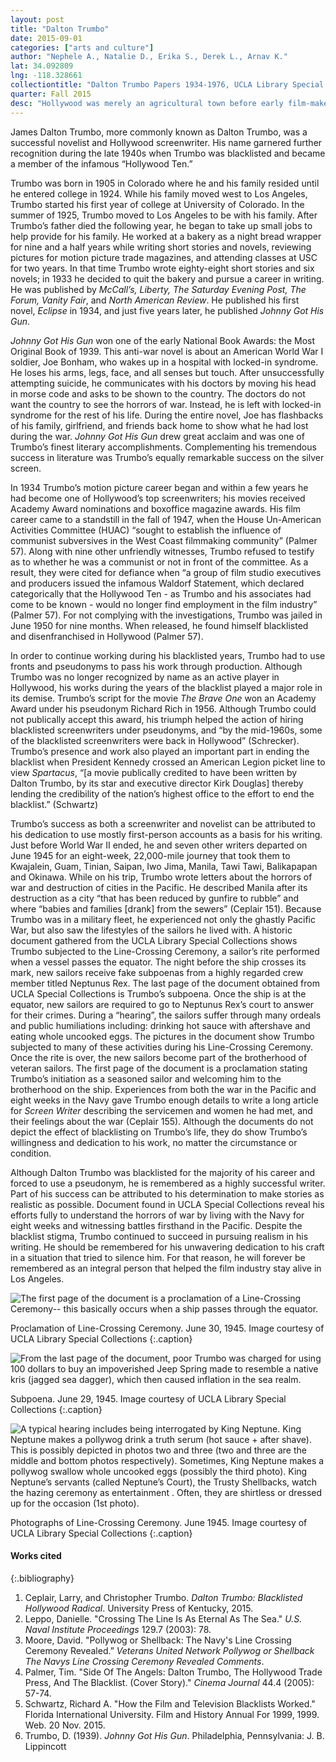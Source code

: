 ```yaml
---
layout: post
title: "Dalton Trumbo"
date: 2015-09-01
categories: ["arts and culture"]
author: "Nephele A., Natalie D., Erika S., Derek L., Arnav K."
lat: 34.092809
lng: -118.328661
collectiontitle: "Dalton Trumbo Papers 1934-1976, UCLA Library Special Collections"
quarter: Fall 2015
desc: "Hollywood was merely an agricultural town before early film-makers realized that the sunlight that shines on this town would be perfect for movies. Today, Hollywood is a metonym for the entertainment business; it is a myth for everything in relation to movies.  This was the birthplace of  motion pictures and today it continues to be associated with films. It is an integral part of Los Angeles’ appeal and identity."
---
```

James Dalton Trumbo, more commonly known as Dalton Trumbo, was a successful novelist and Hollywood screenwriter. His name garnered further recognition during the late 1940s when Trumbo was blacklisted and became a member of the infamous “Hollywood Ten.”

Trumbo was born in 1905 in Colorado where he and his family resided until he entered college in 1924. While his family moved west to Los Angeles, Trumbo started his first year of college at University of Colorado. In the summer of 1925, Trumbo moved to Los Angeles to be with his family.  After Trumbo’s father died the following year, he began to take up small jobs to help provide for his family. He worked at a bakery as a night bread wrapper for nine and a half years while writing short stories and novels, reviewing pictures for motion picture trade magazines, and attending classes at USC for two years. In that time Trumbo wrote eighty-eight short stories and six novels; in 1933 he decided to quit the bakery and pursue a career in writing. He was published by *McCall’s, Liberty, The Saturday Evening Post, The Forum, Vanity Fair*, and *North American Review*. He published his first novel, *Eclipse* in 1934, and just five years later, he published *Johnny Got His Gun*.

*Johnny Got His Gun* won one of the early National Book Awards: the Most Original Book of 1939. This anti-war novel is about an American World War I soldier, Joe Bonham, who wakes up in a hospital with locked-in syndrome. He loses his arms, legs, face, and all senses but touch. After unsuccessfully attempting suicide, he communicates with his doctors by moving his head in morse code and asks to be shown to the country. The doctors do not want the country to see the horrors of war. Instead, he is left with locked-in syndrome for the rest of his life. During the entire novel, Joe has flashbacks of his family, girlfriend, and friends back home to show what he had lost during the war. *Johnny Got His Gun* drew great acclaim and was one of Trumbo’s finest literary accomplishments. Complementing his tremendous success in literature was Trumbo’s equally remarkable success on the silver screen.

In 1934 Trumbo’s motion picture career began and within a few years he had become one of Hollywood’s top screenwriters; his movies received Academy Award nominations and boxoffice magazine awards. His film career came to a standstill in the fall of 1947, when the House Un-American Activities Committee (HUAC) “sought to establish the influence of communist subversives in the West Coast filmmaking community” (Palmer 57). Along with nine other unfriendly witnesses, Trumbo refused to testify as to whether he was a communist or not in front of the committee. As a result, they were cited for defiance when “a group of film studio executives and producers issued the infamous Waldorf Statement, which declared categorically that the Hollywood Ten - as Trumbo and his associates had come to be known - would no longer find employment in the film industry” (Palmer 57). For not complying with the investigations, Trumbo was jailed in June 1950 for nine months. When released, he found  himself blacklisted and disenfranchised in Hollywood (Palmer 57).

In order to continue working during his blacklisted years, Trumbo had to use fronts and pseudonyms to pass his work through production. Although Trumbo was no longer recognized by name as an active player in Hollywood, his works during the years of the blacklist played a major role in its demise. Trumbo’s script for the movie *The Brave One* won an Academy Award under his pseudonym Richard Rich in 1956. Although Trumbo could not publically accept this award, his triumph helped the action of hiring blacklisted screenwriters under pseudonyms, and “by the mid-1960s, some of the blacklisted screenwriters were back in Hollywood” (Schrecker). Trumbo’s presence and work also played an important part in ending the blacklist when President Kennedy crossed an American Legion picket line to view *Spartacus*, “[a movie publically credited to have been written by Dalton Trumbo, by its star and executive director Kirk Douglas] thereby lending the credibility of the nation’s highest office to the effort to end the blacklist.” (Schwartz)

Trumbo’s success as both a screenwriter and novelist can be attributed to his dedication to use mostly first-person accounts as a basis for his writing. Just before World War II ended, he and seven other writers departed on June 1945 for an eight-week, 22,000-mile journey that took them to Kwajalein, Guam, Tinian, Saipan, Iwo Jima, Manila, Tawi Tawi, Balikapapan and Okinawa.  While on his trip, Trumbo wrote letters about the horrors of war and destruction of cities in the Pacific. He described Manila after its destruction as a city “that has been reduced by gunfire to rubble” and where “babies and families [drank] from the sewers” (Ceplair 151). Because Trumbo was in a military fleet, he experienced not only the ghastly Pacific War, but also saw the lifestyles of the sailors he lived with. A historic document gathered from the UCLA Library Special Collections shows Trumbo subjected to the Line-Crossing Ceremony, a sailor’s rite performed when a vessel passes the equator. The night before the ship crosses its mark, new sailors receive fake subpoenas from a highly regarded crew member titled Neptunus Rex. The last page of the document obtained from UCLA Special Collections is Trumbo’s subpoena. Once the ship is at the equator, new sailors are required to go to Neptunus Rex’s court to answer for their crimes. During a “hearing”, the sailors suffer through many ordeals and public humiliations including: drinking hot sauce with aftershave and eating whole uncooked eggs. The pictures in the document show Trumbo subjected to many of these activities during his Line-Crossing Ceremony. Once the rite is over, the new sailors become part of the brotherhood of veteran sailors. The first page of the document is a proclamation stating Trumbo’s initiation as a seasoned sailor and welcoming him to the brotherhood on the ship. Experiences from both the war in the Pacific and eight weeks in the Navy gave Trumbo enough details to write a long article for *Screen Writer* describing the servicemen and women he had met, and their feelings about the war (Ceplair 155).  Although the documents do not depict the effect of blacklisting on Trumbo’s life, they do show Trumbo’s willingness and dedication to his work, no matter the circumstance or condition.

Although Dalton Trumbo was blacklisted for the majority of his career and forced to use a pseudonym, he is remembered as a highly successful writer. Part of his success can be attributed to his determination to make stories as realistic as possible. Document found in UCLA Special Collections reveal his efforts fully to understand the horrors of war by living with the Navy for eight weeks and witnessing battles firsthand in the Pacific. Despite the blacklist stigma, Trumbo continued to succeed in pursuing realism in his writing. He should be remembered for his unwavering dedication to his craft in a situation that tried to silence him. For that reason, he will forever be remembered as an integral person that helped the film industry stay alive in Los Angeles.


![The first page of the document is a proclamation of a Line-Crossing Ceremony-- this basically occurs when a ship passes through the equator.](images/trumbopage1.jpg)

Proclamation of Line-Crossing Ceremony. June 30, 1945. Image courtesy of UCLA Library Special Collections
   {:.caption}

![From the last page of the document, poor Trumbo was charged for using 100 dollars to buy an impoverished Jeep Spring made to resemble a native kris (jagged sea dagger), which then caused inflation in the sea realm.](images/trumbopage2.jpg)

Subpoena. June 29, 1945. Image courtesy of UCLA Library Special Collections
   {:.caption}

![A typical hearing includes being interrogated by King Neptune. King Neptune makes a pollywog drink a truth serum (hot sauce + after shave). This is possibly depicted in photos two and three (two and three are the middle and bottom photos respectively). Sometimes, King Neptune makes a pollywog swallow whole uncooked eggs (possibly the third photo). King Neptune’s servants (called Neptune’s Court), the Trusty Shellbacks, watch the hazing ceremony as entertainment . Often, they are shirtless or dressed up for the occasion (1st photo).](images/trumbophotos.jpg)

Photographs of Line-Crossing Ceremony. June 1945. Image courtesy of UCLA Library Special Collections
   {:.caption}


#### Works cited

{:.bibliography}
1. Ceplair, Larry, and Christopher Trumbo. *Dalton Trumbo: Blacklisted Hollywood Radical*. University Press of Kentucky, 2015.
2. Leppo, Danielle. &quot;Crossing The Line Is As Eternal As The Sea.&quot; *U.S. Naval Institute Proceedings* 129.7 (2003): 78.
3. Moore, David. &quot;Pollywog or Shellback: The Navy's Line Crossing Ceremony Revealed.” *Veterans United Network Pollywog or Shellback The Navys Line Crossing Ceremony Revealed Comments*.
4. Palmer, Tim. &quot;Side Of The Angels: Dalton Trumbo, The Hollywood Trade Press, And The Blacklist. (Cover Story).&quot; *Cinema Journal* 44.4 (2005): 57-74.
5. Schwartz, Richard A. &quot;How the Film and Television Blacklists Worked.&quot; Florida International University.  Film and History Annual For 1999, 1999. Web. 20 Nov. 2015.
6. Trumbo, D. (1939). *Johnny Got His Gun*. Philadelphia, Pennsylvania: J. B. Lippincott
